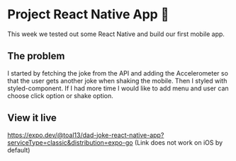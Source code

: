 # Project React Native App 📱

This week we tested out some React Native and build our first mobile app.

## The problem

I started by fetching the joke from the API and adding the Accelerometer so that the user gets another joke when shaking the mobile. Then I styled with styled-component.
If I had more time I would like to add menu and user can choose click option or shake option.  

## View it live

https://expo.dev/@toal13/dad-joke-react-native-app?serviceType=classic&distribution=expo-go
(Link does not work on iOS by default)
